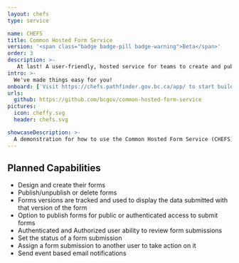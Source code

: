 ```yaml
---
layout: chefs
type: service

name: CHEFS
title: Common Hosted Form Service
version: '<span class="badge badge-pill badge-warning">Beta</span>'
order: 3
description: >-
   At last! A user-friendly, hosted service for teams to create and publish their own web forms.   Complex form designs, custom access control, secure and highly available - made simple and maintained by the Common Services team and available for your next web form project.
intro: >-
  We've made things easy for you!
onboard: ['Visit https://chefs.pathfinder.gov.bc.ca/app/ to start building your first form.']
urls:
  github: https://github.com/bcgov/common-hosted-form-service
pictures:
  icon: cheffy.svg
  header: chefs.svg

showcaseDescription: >-
  A demonstration for how to use the Common Hosted Form Service (CHEFS) will be developed. Options for developers to directly call the API are not available at this time.
---
```

## Planned Capabilities
- Design and create their forms
- Publish/unpublish or delete forms
- Forms versions are tracked and used to display the data submitted with that version of the form
- Option to publish forms for public or authenticated access to submit forms
- Authenticated and Authorized user ability to review form submissions
- Set the status of a form submission
- Assign a form submission to another user to take action on it
- Send event based email notifications
